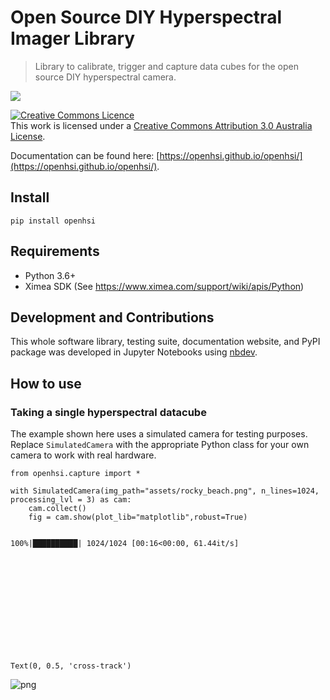 # Open Source DIY Hyperspectral Imager Library
> Library to calibrate, trigger and capture data cubes for the open source DIY hyperspectral camera. 


![](https://github.com/openhsi/openhsi/actions/workflows/main.yml/badge.svg)

<a rel="license" href="http://creativecommons.org/licenses/by/3.0/au/"><img alt="Creative Commons Licence" style="border-width:0" src="https://i.creativecommons.org/l/by/3.0/au/88x31.png" /></a><br />This work is licensed under a <a rel="license" href="http://creativecommons.org/licenses/by/3.0/au/">Creative Commons Attribution 3.0 Australia License</a>.

Documentation can be found here: [https://openhsi.github.io/openhsi/](https://openhsi.github.io/openhsi/).

## Install

`pip install openhsi`

## Requirements

- Python 3.6+
- Ximea SDK (See https://www.ximea.com/support/wiki/apis/Python)

## Development and Contributions

This whole software library, testing suite, documentation website, and PyPI package was developed in Jupyter Notebooks using [nbdev](https://nbdev.fast.ai/). 



## How to use

### Taking a single hyperspectral datacube

The example shown here uses a simulated camera for testing purposes. Replace `SimulatedCamera` with the appropriate Python class for your own camera to work with real hardware. 

```
from openhsi.capture import *

with SimulatedCamera(img_path="assets/rocky_beach.png", n_lines=1024, processing_lvl = 3) as cam:
    cam.collect()
    fig = cam.show(plot_lib="matplotlib",robust=True)
    
```

    100%|██████████| 1024/1024 [00:16<00:00, 61.44it/s]













    Text(0, 0.5, 'cross-track')




![png](docs/images/output_9_1.png)

